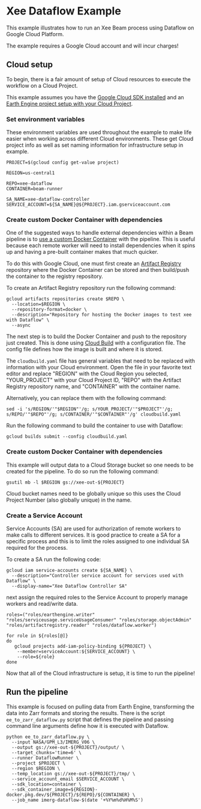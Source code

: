 # Xee Dataflow Example

This example illustrates how to run an Xee Beam process using Dataflow on Google Cloud Platform.

The example requires a Google Cloud account and will incur charges!

## Cloud setup

To begin, there is a fair amount of setup of Cloud resources to execute the workflow on a Cloud Project.

This example assumes you have the [Google Cloud SDK installed](https://cloud.google.com/sdk/docs/install) and an [Earth Engine project setup with your Cloud Project](https://developers.google.com/earth-engine/cloud/earthengine_cloud_project_setup).


### Set environment variables

These environment variables are used throughout the example to make life easier when working across different Cloud environments. These get Cloud project info as well as set naming information for infrastructure setup in example.

```shell
PROJECT=$(gcloud config get-value project)

REGION=us-central1

REPO=xee-dataflow
CONTAINER=beam-runner

SA_NAME=xee-dataflow-controller
SERVICE_ACCOUNT=${SA_NAME}@${PROJECT}.iam.gserviceaccount.com
```

### Create custom Docker Container with dependencies

One of the suggested ways to handle external dependencies within a Beam pipeline is to [use a custom Docker Container](https://beam.apache.org/documentation/sdks/python-pipeline-dependencies/#custom-containers) with the pipeline. This is useful because each remote worker will need to install dependencies when it spins up and having a pre-built container makes that much quicker.

To do this with Google Cloud, one must first create an [Artifact Registry](https://cloud.google.com/artifact-registry/docs/overview) repository where the Docker Container can be stored and then build/push the container to the registry repository.

To create an Artifact Registry repository run the following command:

```shell
gcloud artifacts repositories create $REPO \
  --location=$REGION \
  --repository-format=docker \
  --description="Repository for hosting the Docker images to test xee with Dataflow" \
  --async
```

The next step is to build the Docker Container and push to the repository just created. This is done using [Cloud Build](https://cloud.google.com/build/docs/overview) with a configuration file. The config file defines how the image is built and where it is stored.

The `cloudbuild.yaml` file has general variables that need to be replaced with information with your Cloud environment. Open the file in your favorite text editor and replace "REGION" with the Cloud Region you selected, "YOUR_PROJECT" with your Cloud Project ID, "REPO" with the Artifact Registry repository name, and "CONTAINER" with the container name.

Alternatively, you can replace them with the following command:

```shell
sed -i 's/REGION/'"$REGION"'/g; s/YOUR_PROJECT/'"$PROJECT"'/g; s/REPO/'"$REPO"'/g; s/CONTAINER/'"$CONTAINER"'/g' cloudbuild.yaml
```

Run the following command to build the container to use with Dataflow:

```shell
gcloud builds submit --config cloudbuild.yaml
```

### Create custom Docker Container with dependencies

This example will output data to a Cloud Storage bucket so one needs to be created
for the pipeline. To do so run the following command:

```shell
gsutil mb -l $REGION gs://xee-out-${PROJECT}
```

Cloud bucket names need to be globally unique so this uses the Cloud Project Number (also globally unique) in the name.

### Create a Service Account

Service Accounts (SA) are used for authorization of remote workers to make calls to different services. It is good practice to create a SA for a specific process and this is to limit the roles assigned to one individual SA required for the process.

To create a SA run the following code:

```shell
gcloud iam service-accounts create ${SA_NAME} \
  --description="Controller service account for services used with Dataflow" \
  --display-name="Xee Dataflow Controller SA"
```

next assign the required roles to the Service Account to properly manage workers and read/write data.

```shell
roles=("roles/earthengine.writer" "roles/serviceusage.serviceUsageConsumer" "roles/storage.objectAdmin" "roles/artifactregistry.reader" "roles/dataflow.worker")

for role in ${roles[@]}
do
   gcloud projects add-iam-policy-binding ${PROJECT} \
    --member=serviceAccount:${SERVICE_ACCOUNT} \
    --role=${role}
done
```

Now that all of the Cloud infrastructure is setup, it is time to run the pipeline!

## Run the pipeline

This example is focused on pulling data from Earth Engine, transforming the data into Zarr formats and storing the results. There is the script `ee_to_zarr_dataflow.py` script that defines the pipeline and passing command line arguments define how it is executed with Dataflow.

```shell
python ee_to_zarr_dataflow.py \
  --input NASA/GPM_L3/IMERG_V06 \
  --output gs://xee-out-${PROJECT}/output/ \
  --target_chunks='time=6' \
  --runner DataflowRunner \
  --project $PROJECT \
  --region $REGION \
  --temp_location gs://xee-out-${PROJECT}/tmp/ \
  --service_account_email $SERVICE_ACCOUNT \
  --sdk_location=container \
  --sdk_container_image=${REGION}-docker.pkg.dev/${PROJECT}/${REPO}/${CONTAINER} \
  --job_name imerg-dataflow-$(date '+%Y%m%d%H%M%S')
```

